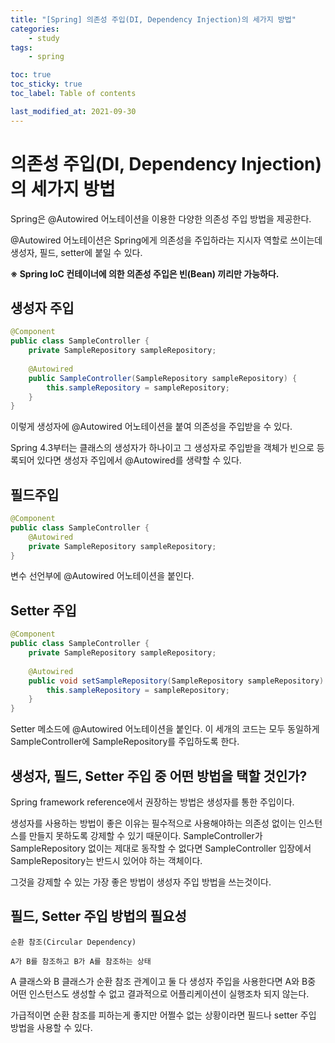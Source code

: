```yaml
---
title: "[Spring] 의존성 주입(DI, Dependency Injection)의 세가지 방법"
categories:
    - study
tags:
    - spring

toc: true
toc_sticky: true
toc_label: Table of contents

last_modified_at: 2021-09-30
---
```


# 의존성 주입(DI, Dependency Injection)의 세가지 방법
Spring은 @Autowired 어노테이션을 이용한 다양한 의존성 주입 방법을 제공한다.

@Autowired 어노테이션은 Spring에게 의존성을 주입하라는 지시자 역할로 쓰이는데 생성자, 필드, setter에 붙일 수 있다.

**※ Spring IoC 컨테이너에 의한 의존성 주입은 빈(Bean) 끼리만 가능하다.**


## **생성자 주입**
```java
@Component
public class SampleController {
	private SampleRepository sampleRepository;
 
	@Autowired
	public SampleController(SampleRepository sampleRepository) {
		this.sampleRepository = sampleRepository;
	}
}
```
이렇게 생성자에 @Autowired 어노테이션을 붙여 의존성을 주입받을 수 있다.

Spring 4.3부터는 클래스의 생성자가 하나이고 그 생성자로 주입받을 객체가 빈으로 등록되어 있다면 생성자 주입에서 @Autowired를 생략할 수 있다.

## **필드주입**
```java
@Component
public class SampleController {
	@Autowired
	private SampleRepository sampleRepository;
}
```
변수 선언부에 @Autowired 어노테이션을 붙인다.

## **Setter 주입**
```java
@Component
public class SampleController {
	private SampleRepository sampleRepository;
 
	@Autowired
	public void setSampleRepository(SampleRepository sampleRepository) {
		this.sampleRepository = sampleRepository;
	}
}
```
Setter 메소드에 @Autowired 어노테이션을 붙인다. 이 세개의 코드는 모두 동일하게 SampleController에 SampleRepository를 주입하도록 한다.

## **생성자, 필드, Setter 주입 중 어떤 방법을 택할 것인가?**
Spring framework reference에서 권장하는 방법은 생성자를 통한 주입이다.

생성자를 사용하는 방법이 좋은 이유는 필수적으로 사용해야하는 의존성 없이는 인스턴스를 만들지 못하도록 강제할 수 있기 때문이다.
SampleController가 SampleRepository 없이는 제대로 동작할 수 없다면 SampleController 입장에서 SampleRepository는 반드시 있어야 하는 객체이다.

그것을 강제할 수 있는 가장 좋은 방법이 생성자 주입 방법을 쓰는것이다.

## **필드, Setter 주입 방법의 필요성**
    순환 참조(Circular Dependency)
    
    A가 B를 참조하고 B가 A를 참조하는 상태

A 클래스와 B 클래스가 순환 참조 관계이고 둘 다 생성자 주입을 사용한다면 A와 B중 어떤 인스턴스도 생성할 수 없고 결과적으로 어플리케이션이 실행조차 되지 않는다.

가급적이면 순환 참조를 피하는게 좋지만 어쩔수 없는 상황이라면 필드나 setter 주입 방법을 사용할 수 있다.